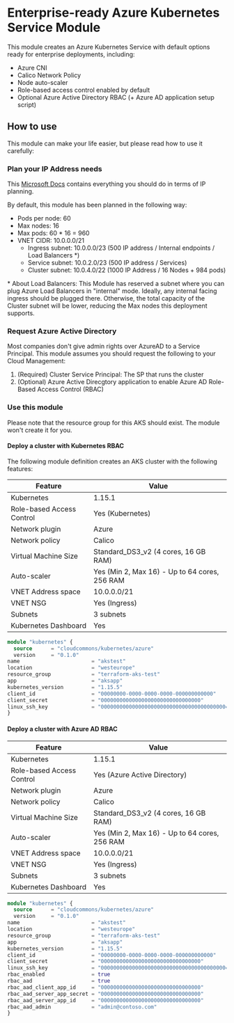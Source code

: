# Enterprise-ready Azure Kubernetes Service Module

This module creates an Azure Kubernetes Service with default options ready for enterprise deployments, including:

* Azure CNI
* Calico Network Policy
* Node auto-scaler
* Role-based access control enabled by default
* Optional Azure Active Directory RBAC (+ Azure AD application setup script)

## How to use

This module can make your life easier, but please read how to use it carefully:

### Plan your IP Address needs

This [Microsoft Docs](https://docs.microsoft.com/en-us/azure/aks/configure-azure-cni#plan-ip-addressing-for-your-cluster) contains everything you should do in terms of IP planning.

By default, this module has been planned in the following way:

* Pods per node: 60
* Max nodes: 16
* Max pods: 60 * 16 = 960
* VNET CIDR: 10.0.0.0/21
  * Ingress subnet: 10.0.0.0/23 (500 IP address / Internal endpoints / Load Balancers \*)
  * Service subnet: 10.0.2.0/23 (500 IP address / Services)
  * Cluster subnet: 10.0.4.0/22 (1000 IP Address / 16 Nodes + 984 pods)

\* About Load Balancers: This Module has reserved a subnet where you can plug Azure Load Balancers in "internal" mode. Ideally, any internal facing ingress should be plugged there. Otherwise, the total capacity of the Cluster subnet will be lower, reducing the Max nodes this deployment supports.

### Request Azure Active Directory

Most companies don't give admin rights over AzureAD to a Service Principal. This module assumes you should request the following to your Cloud Management:

1. (Required) Cluster Service Principal: The SP that runs the cluster
2. (Optional) Azure Active Direcgtory application to enable Azure AD Role-Based Access Control (RBAC)

### Use this module

Please note that the resource group for this AKS should exist. The module won't create it for you.

#### Deploy a cluster with Kubernetes RBAC

The following module definition creates an AKS cluster with the following features:

| Feature                   | Value                                         |
| ------------------------- | --------------------------------------------- |
| Kubernetes                | 1.15.1                                        |
| Role-based Access Control | Yes (Kubernetes)                              |
| Network plugin            | Azure                                         |
| Network policy            | Calico                                        |
| Virtual Machine Size      | Standard_DS3_v2 (4 cores, 16 GB RAM)          |
| Auto-scaler               | Yes (Min 2, Max 16) - Up to 64 cores, 256 RAM |
| VNET Address space        | 10.0.0.0/21                                   |
| VNET NSG                  | Yes (Ingress)                                 |
| Subnets                   | 3 subnets                                     |
| Kubernetes Dashboard      | Yes                                           |

```tf
module "kubernetes" {
  source      = "cloudcommons/kubernetes/azure"
  version     = "0.1.0"
name                       = "akstest"
location                   = "westeurope"
resource_group             = "terraform-aks-test"
app                        = "aksapp"
kubernetes_version         = "1.15.5"
client_id                  = "00000000-0000-0000-0000-000000000000"
client_secret              = "00000000000000000000000000000000"
linux_ssh_key              = "0000000000000000000000000000000000000000="
}
```

#### Deploy a cluster with Azure AD RBAC

| Feature                   | Value                                         |
| ------------------------- | --------------------------------------------- |
| Kubernetes                | 1.15.1                                        |
| Role-based Access Control | Yes (Azure Active Directory)                  |
| Network plugin            | Azure                                         |
| Network policy            | Calico                                        |
| Virtual Machine Size      | Standard_DS3_v2 (4 cores, 16 GB RAM)          |
| Auto-scaler               | Yes (Min 2, Max 16) - Up to 64 cores, 256 RAM |
| VNET Address space        | 10.0.0.0/21                                   |
| VNET NSG                  | Yes (Ingress)                                 |
| Subnets                   | 3 subnets                                     |
| Kubernetes Dashboard      | Yes                                           |

```tf
module "kubernetes" {
  source      = "cloudcommons/kubernetes/azure"
  version     = "0.1.0"
name                       = "akstest"
location                   = "westeurope"
resource_group             = "terraform-aks-test"
app                        = "aksapp"
kubernetes_version         = "1.15.5"
client_id                  = "00000000-0000-0000-0000-000000000000"
client_secret              = "00000000000000000000000000000000"
linux_ssh_key              = "0000000000000000000000000000000000000000="
rbac_enabled               = true
rbac_aad                   = true
rbac_aad_client_app_id     = "00000000000000000000000000000000"
rbac_aad_server_app_secret = "00000000000000000000000000000000"
rbac_aad_server_app_id     = "00000000000000000000000000000000"
rbac_aad_admin             = "admin@contoso.com"
}
```

